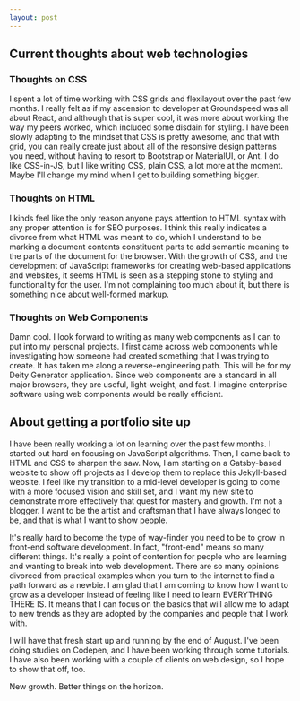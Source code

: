 ```yaml
---
layout: post
---
```

## Current thoughts about web technologies

### Thoughts on CSS

I spent a lot of time working with CSS grids and flexilayout over the past few months.  I really felt as if my ascension to developer
at Groundspeed was all about React, and although that is super cool, it was more about working the way my peers worked, which included 
some disdain for styling. I have been slowly adapting to the mindset that CSS is pretty awesome, and that with grid, you can really
create just about all of the resonsive design patterns you need, without having to resort to Bootstrap or MaterialUI, or Ant. I do
like CSS-in-JS, but I like writing CSS, plain CSS, a lot more at the moment. Maybe I'll change my mind when I get to building something
bigger.

### Thoughts on HTML

I kinds feel like the only reason anyone pays attention to HTML syntax with any proper attention is for SEO purposes. I think this really
indicates a divorce from what HTML was meant to do, which I understand to be marking a document contents constituent parts to add semantic
meaning to the parts of the document for the browser. With the growth of CSS, and the development of JavaScript frameworks for creating
web-based applications and websites, it seems HTML is seen as a stepping stone to styling and functionality for the user. I'm not complaining
too much about it, but there is something nice about well-formed markup.

### Thoughts on Web Components

Damn cool. I look forward to writing as many web components as I can to put into my personal projects. I first came across web components
while investigating how someone had created something that I was trying to create. It has taken me along a reverse-engineering path. This
will be for my Deity Generator application. Since web components are a standard in all major browsers, they are useful, light-weight, and
fast. I imagine enterprise software using web components would be really efficient.

## About getting a portfolio site up

I have been really working a lot on learning over the past few months. I started out hard on focusing on JavaScript algorithms. Then, I
came back to HTML and CSS to sharpen the saw. Now, I am starting on a Gatsby-based website to show off projects as I develop them to replace
this Jekyll-based website. I feel like my transition to a mid-level developer is going to come with a more focused vision and skill set, and
I want my new site to demonstrate more effectively that quest for mastery and growth. I'm not a blogger. I want to be the artist and craftsman
that I have always longed to be, and that is what I want to show people.

It's really hard to become the type of way-finder you need to be to grow in front-end software development. In fact, "front-end" means so
many different things. It's really a point of contention for people who are learning and wanting to break into web development. There are so
many opinions divorced from practical examples when you turn to the internet to find a path forward as a newbie. I am glad that I am coming
to know how I want to grow as a developer instead of feeling like I need to learn EVERYTHING THERE IS. It means that I can focus on the basics
that will allow me to adapt to new trends as they are adopted by the companies and people that I work with.

I will have that fresh start up and running by the end of August. I've been doing studies on Codepen, and I have been working through some
tutorials. I have also been working with a couple of clients on web design, so I hope to show that off, too.

New growth. Better things on the horizon.
